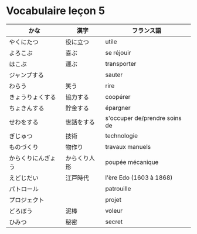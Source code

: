 Vocabulaire leçon 5
=================

|かな             |漢字             |フランス語                  |
|----------------|----------------|---------------------------|
|やくにたつ        |役に立つ         |utile                      |
|よろこぶ         |喜ぶ             |se réjouir                 |
|はこぶ           |運ぶ             |transporter                |
|ジャンプする     |                 |sauter                     |
|わらう           |笑う             |rire                       |
|きょうりょくする   |協力する         |coopérer                   |
|ちょきんする      |貯金する          |épargner                   |
|せわをする        |世話をする        |s'occuper de/prendre soins de|
|ぎじゅつ          |技術             |technologie                |
|ものづくり        |物作り           |travaux manuels             |
|からくりにんぎょう|からくり人形       |poupée mécanique            |
|えどじだい        |江戸時代         |l'ère Edo (1603 à 1868)    |
|パトロール        |                 |patrouille                |
|プロジェクト       |                 |projet                    |
|どろぼう           |泥棒             |voleur                    |
|ひみつ            |秘密             |secret                     |